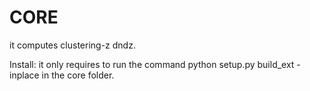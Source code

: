 # CORE

it computes clustering-z dndz. 

Install: it only requires to run the command
python setup.py build_ext -inplace
in the core folder.
